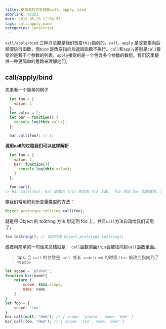 ```yaml
---
title: 更简单的方式理解call、apply、bind
abbrlink: 62321
date: 2019-05-20 11:54:57
tags: call,apply,bind
categories: javascript
---
```

`call/apply/bind` 三种方法都是我们改变`this`指向的，`call`、`apply` 是改变指向后顺便执行函数，而`bind` 是改变指向后返回函数不执行。`call`和`apply`差别是`call`接受的是若干个参数的列表，`apply`接受的是一个包含多个参数的数组。我们这里提供一种更简单的思路来理解他们。
<!-- more -->

## call/apply/bind

先来看一个简单的例子

``` js
  let foo = {
    value: 1
  };
  let value = 2;
  let bar = function() {
    console.log(this.value);
  };

  bar.call(foo); // 1;
```

**调用call的过程我们可以这样解析**

``` js
  let foo = {
    value: 1,
    bar: function(){
      console.log(this.value);
    }
  };

  foo.bar();
// bar.call(foo); bar 函数的 this 绑定到 foo 上面,  foo 添加 bar 函数属性，然后调用。
```

像我们常用的判断变量类型的方法：

```js
Object.prototype.toString.call(foo);
```

就是将 Object 的 toString 方法 绑定到 foo 上，并且`call`方法自动给我们调用了，

```js
foo.toString(); // 调用的是 Object.prototype.toString()
```

或者用简单的一句话来总结就是： `call`函数前面`this`会被指向到`call`函数里面。

>  tips: 当 `call` 的参数是 `null `或者` undefined` 的时候 `this` 被改变指向到了 `Window`

```js
let scope = 'global';
function bar(name){
    return {
        scope: this.scope,
        name: name
    }
}
let foo = {
    scope: 'foo'
}
bar.call(null, "Hmm"); // { scope: 'global', name: 'Hmm' }
bar.call(foo, "Hmm"); // { scope: 'foo', name: 'Hmm' }
```

